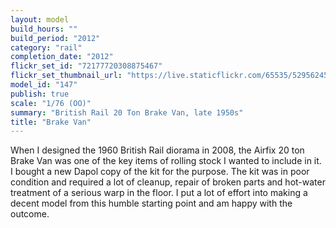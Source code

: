 ```yaml
---
layout: model
build_hours: ""
build_period: "2012"
category: "rail"
completion_date: "2012"
flickr_set_id: "72177720308875467"
flickr_set_thumbnail_url: "https://live.staticflickr.com/65535/52956245982_cd460eded0_m.jpg"
model_id: "147"
publish: true
scale: "1/76 (OO)"
summary: "British Rail 20 Ton Brake Van, late 1950s"
title: "Brake Van"
---
```


When I designed the 1960 British Rail diorama in 2008, the Airfix 20 ton Brake Van was one of the key items of rolling stock I wanted to include in it. I bought a new Dapol copy of the kit for the purpose. The kit was in poor condition and required a lot of cleanup, repair of broken parts and hot-water treatment of a serious warp in the floor. I put a lot of effort into making a decent model from this humble starting point and am happy with the outcome.
